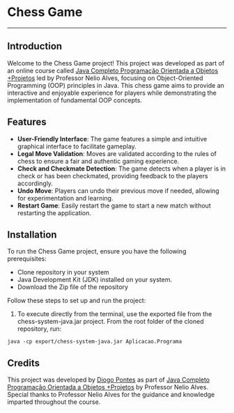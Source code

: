 # Chess Game 

---

## Introduction

Welcome to the Chess Game project! This project was developed as part of an online course called [Java Completo Programação Orientada a Objetos +Projetos](https://www.udemy.com/share/1013hw3@Q5lHHzSi-norh-rPRlo6rtaAlq6xh-sJRsCtl9OvDcjUF9TffAomK3YVI1gRV8LREw==/) led by Professor Nelio Alves, focusing on Object-Oriented Programming (OOP) principles in Java. This chess game aims to provide an interactive and enjoyable experience for players while demonstrating the implementation of fundamental OOP concepts.

## Features

- **User-Friendly Interface**: The game features a simple and intuitive graphical interface to facilitate gameplay.
- **Legal Move Validation**: Moves are validated according to the rules of chess to ensure a fair and authentic gaming experience.
- **Check and Checkmate Detection**: The game detects when a player is in check or has been checkmated, providing feedback to the players accordingly.
- **Undo Move**: Players can undo their previous move if needed, allowing for experimentation and learning.
- **Restart Game**: Easily restart the game to start a new match without restarting the application.

## Installation

To run the Chess Game project, ensure you have the following prerequisites:
- Clone repository in your system
- Java Development Kit (JDK) installed on your system.
- Download the Zip file of the repository

Follow these steps to set up and run the project:

1. To execute directly from the terminal, use the exported file from the chess-system-java.jar project. From the root folder of the cloned repository, run:

```
java -cp export/chess-system-java.jar Aplicacao.Programa

```
   
  


## Credits

This project was developed by [Diogo Pontes]() as part of [Java Completo Programação Orientada a Objetos +Projetos](https://www.udemy.com/share/1013hw3@Q5lHHzSi-norh-rPRlo6rtaAlq6xh-sJRsCtl9OvDcjUF9TffAomK3YVI1gRV8LREw==/) by Professor Nelio Alves. Special thanks to Professor Nelio Alves for the guidance and knowledge imparted throughout the course.


